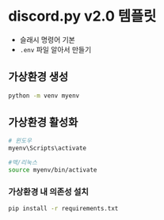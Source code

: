 # discord.py v2.0 템플릿
- 슬래시 명령어 기본
- `.env` 파일 알아서 만들기

## 가상환경 생성
```sh
python -m venv myenv
```

## 가상환경 활성화
```sh
# 윈도우
myenv\Scripts\activate

#맥/리눅스
source myenv/bin/activate
```

### 가상환경 내 의존성 설치
```sh
pip install -r requirements.txt
```